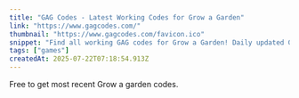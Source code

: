 ```yaml
---
title: "GAG Codes - Latest Working Codes for Grow a Garden"
link: "https://www.gagcodes.com/"
thumbnail: "https://www.gagcodes.com/favicon.ico"
snippet: "Find all working GAG codes for Grow a Garden! Daily updated GAG codes for free coins, seeds, and rewards. Copy and paste GAG codes instantly."
tags: ["games"]
createdAt: 2025-07-22T07:18:54.913Z
---
```

Free to get most recent Grow a garden codes.
